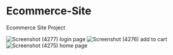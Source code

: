 # Ecommerce-Site
 Ecommerce Site Project

![Screenshot (4277)](https://github.com/user-attachments/assets/be676087-9c51-4452-a694-f3f1176c0d97)
login page
![Screenshot (4276)](https://github.com/user-attachments/assets/df5dd1fc-f2f0-4a7a-9985-58ad80a1f417)
add to cart
![Screenshot (4275)](https://github.com/user-attachments/assets/dea4deb7-6b01-4651-9dd1-ad80382445dc)
home page
